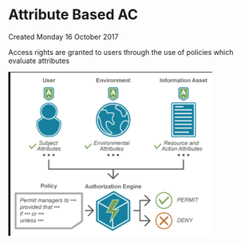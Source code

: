 # Attribute Based AC
Created Monday 16 October 2017

Access rights are granted to users through the use of policies which evaluate attributes

![](./Attribute_Based_AC/pasted_image.png)

